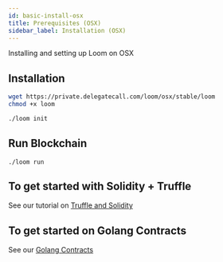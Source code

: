 ```yaml
---
id: basic-install-osx
title: Prerequisites (OSX)
sidebar_label: Installation (OSX)
---
```

Installing and setting up Loom on OSX


## Installation

```bash
wget https://private.delegatecall.com/loom/osx/stable/loom
chmod +x loom

./loom init
```

## Run Blockchain
```
./loom run
```


## To get started with Solidity + Truffle

See our tutorial on [Truffle and Solidity](truffle-deploy.html)


## To get started on Golang Contracts 

See our [Golang Contracts](prereqs.html)